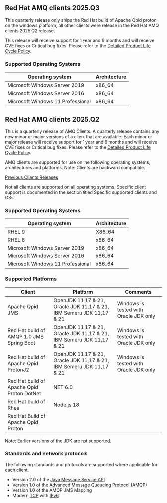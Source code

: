 ## Red Hat AMQ clients 2025.Q3

This quarterly release only ships the Red Hat build of Apache Qpid proton on the windows platform, all other clients were release in the Red Hat AMQ clients 2025.Q2 release.

This release will receive support for 1 year and 6 months and will receive 
CVE fixes or Critical bug fixes. Please refer to the [Detailed Product Life Cycle Policy](https://access.redhat.com/articles/7052871). 

### Supported Operating Systems

| Operating system                         | Architecture |
|------------------------------------------|--------------|
| Microsoft Windows Server 2019            | x86_64       |                                              
| Microsoft Windows Server 2016            | x86_64       |
| Microsoft Windows 11 Professional        | x86_64       |      

## Red Hat AMQ clients 2025.Q2

This is a quarterly release of AMQ Clients. A quarterly release contains any new minor or major versions 
of a client that are available. Each minor or major release will receive support for 1 year and 6 months and will receive 
CVE fixes or Critical bug fixes. Please refer to the [Detailed Product Life Cycle Policy](https://access.redhat.com/articles/7052871). 

AMQ clients are supported for use on the following operating systems, architectures and platforms. Note: Clients are 
backward compatible.

[Previous Clients Releases](https://access.redhat.com/articles/5043041)

Not all clients are supported on all operating systems. Specific client support is documented in the section titled Specific supported clients and OSs.

### Supported Operating Systems

| Operating system                         | Architecture |
|------------------------------------------|--------------|
| RHEL 9                                   | X86_64       |
| RHEL 8                                   | x86_64       |
| Microsoft Windows Server 2019            | x86_64       |                                              
| Microsoft Windows Server 2016            | x86_64       |
| Microsoft Windows 11 Professional        | x86_64       |                                            

### Supported Platforms

| Client                                     | Platform                                                             | Comments                               |
|--------------------------------------------|----------------------------------------------------------------------|----------------------------------------|
| Apache Qpid JMS                            | OpenJDK 11,17 & 21, Oracle JDK 11,17 & 21, IBM Semeru JDK 11,17 & 21 | Windows is tested with Oracle JDK only |
| Red Hat build of AMQP 1.0 JMS Spring Boot  | OpenJDK 11,17 & 21, Oracle JDK 11,17 & 21, IBM Semeru JDK 11,17 & 21 | Windows is tested with Oracle JDK only |
| Red Hat build of Apache Qpid ProtonJ2      | OpenJDK 11,17 & 21, Oracle JDK 11,17 & 21, IBM Semeru JDK 11,17 & 21 | Windows is tested with Oracle JDK only |                                              
| Red Hat build of Apache Qpid Proton DotNet | NET 6.0                                                              |                                        |                                           
| Red Hat build of Rhea                      | Node.js 18                                                           |                                        |
| Red Hat Build of Apache Qpid Proton        |                                                                      |                                        |

Note: Earlier versions of the JDK are not supported.

### Standards and network protocols

The following standards and protocols are supported where applicable for each client. 

- Version 2.0 of the [Java Message Service API](https://access.redhat.com/bounce/?externalURL=https%3A%2F%2Fjcp.org%2Fen%2Fjsr%2Fdetail%3Fid%3D343)
- Version 1.0 of the [Advanced Message Queueing Protocol (AMQP)](https://access.redhat.com/bounce/?externalURL=http%3A%2F%2Fwww.amqp.org%2F)
- Version 1.0 of the AMQP JMS Mapping
- Modern [TCP](https://access.redhat.com/bounce/?externalURL=https%3A%2F%2Ftools.ietf.org%2Fhtml%2Frfc793) with [IPv6](https://access.redhat.com/bounce/?externalURL=https%3A%2F%2Ftools.ietf.org%2Fhtml%2Frfc2460)

